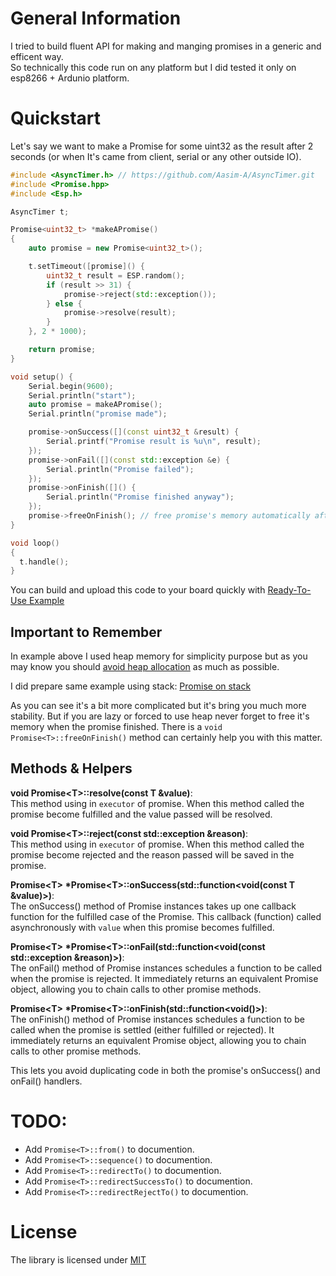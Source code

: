 # General Information
I tried to build fluent API for making and manging promises in a generic and efficent way.  
So technically this code run on any platform but I did tested it only on esp8266 + Ardunio platform.

# Quickstart

Let's say we want to make a Promise for some uint32 as the result after 2 seconds (or when It's came from client, serial or any other outside IO).

```c++
#include <AsyncTimer.h> // https://github.com/Aasim-A/AsyncTimer.git
#include <Promise.hpp>
#include <Esp.h>

AsyncTimer t;

Promise<uint32_t> *makeAPromise()
{
	auto promise = new Promise<uint32_t>();

	t.setTimeout([promise]() {
		uint32_t result = ESP.random();
		if (result >> 31) {
			promise->reject(std::exception());
		} else {
			promise->resolve(result);
		}
	}, 2 * 1000);

	return promise;
}

void setup() {
	Serial.begin(9600);
	Serial.println("start");
	auto promise = makeAPromise();
	Serial.println("promise made");

	promise->onSuccess([](const uint32_t &result) {
		Serial.printf("Promise result is %u\n", result);
	});
	promise->onFail([](const std::exception &e) {
		Serial.println("Promise failed");
	});
	promise->onFinish([]() {
		Serial.println("Promise finished anyway");
	});
	promise->freeOnFinish(); // free promise's memory automatically after it's finished.
}

void loop()
{
  t.handle();
}

```
You can build and upload this code to your board quickly with [Ready-To-Use Example](examples/esp8266-arduino-heap)

## Important to Remember
In example above I used heap memory for simplicity purpose but as you may know you should [avoid heap allocation](https://learn.adafruit.com/memories-of-an-arduino/arduino-memories) as much as possible.

I did prepare same example using stack: [Promise on stack](examples/esp8266-arduino-stack)

As you can see it's a bit more complicated but it's bring you much more stability.
But if you are lazy or forced to use heap never forget to free it's memory when the promise finished.
There is a `void Promise<T>::freeOnFinish()` method can certainly help you with this matter.

## Methods & Helpers

**void Promise\<T\>::resolve(const T &value)**:  
This method using in `executor` of promise.
When this method called the promise become fulfilled and the value passed will be resolved.

**void Promise\<T\>::reject(const std::exception &reason)**:  
This method using in `executor` of promise.
When this method called the promise become rejected and the reason passed will be saved in the promise.

**Promise\<T\> *Promise\<T\>::onSuccess(std::function\<void(const T &value)\>)**:  
The onSuccess() method of Promise instances takes up one callback function for the fulfilled case of the Promise.
This callback (function) called asynchronously with `value` when this promise becomes fulfilled.

**Promise\<T\> *Promise\<T\>::onFail(std::function\<void(const std::exception &reason)\>)**:  
The onFail() method of Promise instances schedules a function to be called when the promise is rejected. It immediately returns an equivalent Promise object, allowing you to chain calls to other promise methods.

**Promise\<T\> *Promise\<T\>::onFinish(std::function\<void()\>)**:  
The onFinish() method of Promise instances schedules a function to be called when the promise is settled (either fulfilled or rejected). It immediately returns an equivalent Promise object, allowing you to chain calls to other promise methods.

This lets you avoid duplicating code in both the promise's onSuccess() and onFail() handlers.


# TODO:
* Add `Promise<T>::from()` to documention.
* Add `Promise<T>::sequence()` to documention.
* Add `Promise<T>::redirectTo()` to documention.
* Add `Promise<T>::redirectSuccessTo()` to documention.
* Add `Promise<T>::redirectRejectTo()` to documention.

# License
The library is licensed under [MIT](LICENSE)
